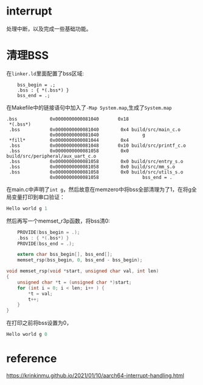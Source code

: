 # interrupt
处理中断，以及完成一些基础功能。

# 清理BSS
在`linker.ld`里面配置了bss区域:
```ld
    bss_begin = .;
    .bss : { *(.bss*) }
    bss_end = .;
```
在Makefile中的链接语句中加入了`-Map System.map`,生成了`System.map`
```map
.bss            0x0000000000081040       0x18
 *(.bss*)
 .bss           0x0000000000081040        0x4 build/src/main_c.o
                0x0000000000081040                g
 *fill*         0x0000000000081044        0x4 
 .bss           0x0000000000081048       0x10 build/src/printf_c.o
 .bss           0x0000000000081058        0x0 build/src/peripheral/aux_uart_c.o
 .bss           0x0000000000081058        0x0 build/src/entry_s.o
 .bss           0x0000000000081058        0x0 build/src/mm_s.o
 .bss           0x0000000000081058        0x0 build/src/utils_s.o
                0x0000000000081058                bss_end = .
```

在main.c中声明了`int g`，然后故意在memzero中将bss全部清理为了1，在将g全局变量打印到串口验证：
```c
Hello world g 1
```

然后再写一个memset_r3p函数，将bss清0:
```c
    PROVIDE(bss_begin = .);
    .bss : { *(.bss*) }
    PROVIDE(bss_end = .);

    extern char bss_begin[], bss_end[];
    memset_rsp(bss_begin, 0, bss_end - bss_begin);

void memset_rsp(void *start, unsigned char val, int len)
{
    unsigned char *t = (unsigned char *)start;
    for (int i = 0; i < len; i++ ) {
        *t = val;
        t++;
    }
}
```

在打印之前将bss设置为0，
```c
Hello world g 0
```

# reference
https://krinkinmu.github.io/2021/01/10/aarch64-interrupt-handling.html
